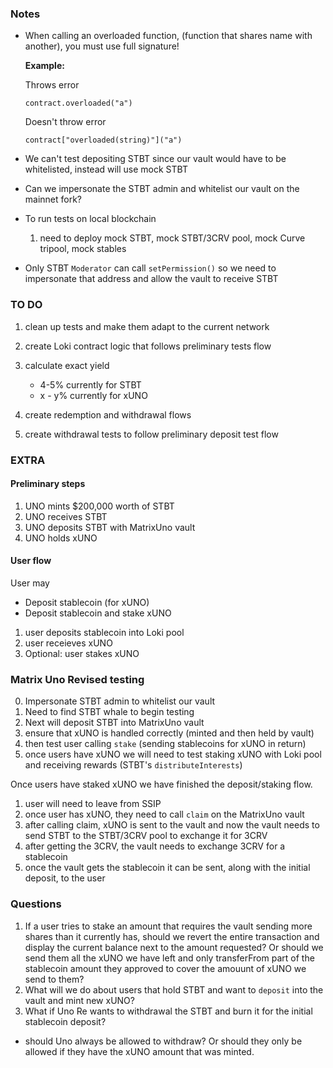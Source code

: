 ### Notes

- When calling an overloaded function, (function that shares name with another), you must use full signature!

  **Example:**

  Throws error

  `contract.overloaded("a")`

  Doesn't throw error

  `contract["overloaded(string)"]("a")`

- We can't test depositing STBT since our vault would have to be whitelisted, instead will use mock STBT
- Can we impersonate the STBT admin and whitelist our vault on the mainnet fork?
- To run tests on local blockchain

  1. need to deploy mock STBT, mock STBT/3CRV pool, mock Curve tripool, mock stables

- Only STBT `Moderator` can call `setPermission()` so we need to impersonate that address and allow the vault to receive STBT

### TO DO

1. clean up tests and make them adapt to the current network
2. create Loki contract logic that follows preliminary tests flow
3. calculate exact yield

   - 4-5% currently for STBT
   - x - y% currently for xUNO

4. create redemption and withdrawal flows
5. create withdrawal tests to follow preliminary deposit test flow

### EXTRA

#### Preliminary steps

1. UNO mints $200,000 worth of STBT
2. UNO receives STBT
3. UNO deposits STBT with MatrixUno vault
4. UNO holds xUNO

#### User flow

User may

- Deposit stablecoin (for xUNO)
- Deposit stablecoin and stake xUNO

1. user deposits stablecoin into Loki pool
2. user receieves xUNO
3. Optional: user stakes xUNO

### Matrix Uno Revised testing

0. Impersonate STBT admin to whitelist our vault
1. Need to find STBT whale to begin testing
2. Next will deposit STBT into MatrixUno vault
3. ensure that xUNO is handled correctly (minted and then held by vault)
4. then test user calling `stake` (sending stablecoins for xUNO in return)
5. once users have xUNO we will need to test staking xUNO with Loki pool and receiving rewards (STBT's `distributeInterests`)

Once users have staked xUNO we have finished the deposit/staking flow.

1. user will need to leave from SSIP
2. once user has xUNO, they need to call `claim` on the MatrixUno vault
3. after calling claim, xUNO is sent to the vault and now the vault needs to send STBT to the STBT/3CRV pool to exchange it for 3CRV
4. after getting the 3CRV, the vault needs to exchange 3CRV for a stablecoin
5. once the vault gets the stablecoin it can be sent, along with the initial deposit, to the user

### Questions

1. If a user tries to stake an amount that requires the vault sending more shares than it currently has, should we revert the entire transaction and display the current balance next to the amount requested? Or should we send them all the xUNO we have left and only transferFrom part of the stablecoin amount they approved to cover the amouunt of xUNO we send to them?
2. What will we do about users that hold STBT and want to `deposit` into the vault and mint new xUNO?
3. What if Uno Re wants to withdrawal the STBT and burn it for the initial stablecoin deposit?

- should Uno always be allowed to withdraw? Or should they only be allowed if they have the xUNO amount that was minted.
